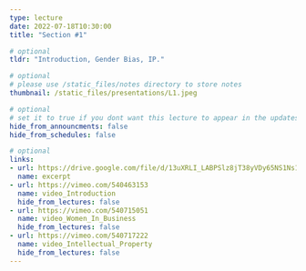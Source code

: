 ```yaml
---
type: lecture
date: 2022-07-18T10:30:00
title: "Section #1"

# optional
tldr: "Introduction, Gender Bias, IP."

# optional
# please use /static_files/notes directory to store notes
thumbnail: /static_files/presentations/L1.jpeg

# optional
# set it to true if you dont want this lecture to appear in the updates section
hide_from_announcments: false
hide_from_schedules: false

# optional
links:
- url: https://drive.google.com/file/d/13uXRLI_LABPSlz8jT38yVDy65NS1Ns1V/view?usp=sharing
  name: excerpt
- url: https://vimeo.com/540463153
  name: video_Introduction
  hide_from_lectures: false
- url: https://vimeo.com/540715051
  name: video_Women_In_Business
  hide_from_lectures: false
- url: https://vimeo.com/540717222
  name: video_Intellectual_Property
  hide_from_lectures: false
---
```


